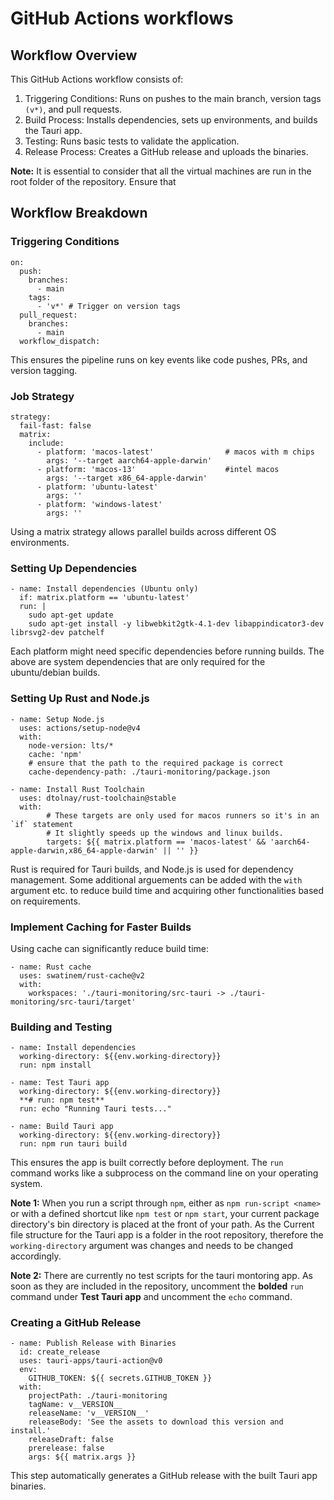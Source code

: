 # GitHub Actions workflows

## Workflow Overview

This GitHub Actions workflow consists of:

1. Triggering Conditions: Runs on pushes to the main branch, version tags `(v*)`, and pull requests.
2. Build Process: Installs dependencies, sets up environments, and builds the Tauri app.
3. Testing: Runs basic tests to validate the application.
4. Release Process: Creates a GitHub release and uploads the binaries.

**Note:** It is essential to consider that all the virtual machines are run in the root folder of the repository. Ensure that 

## Workflow Breakdown

### Triggering Conditions

```
on:
  push:
    branches:
      - main
    tags:
      - 'v*' # Trigger on version tags
  pull_request:
    branches:
      - main
  workflow_dispatch:
```
This ensures the pipeline runs on key events like code pushes, PRs, and version tagging.

### Job Strategy

```
strategy:
  fail-fast: false
  matrix:
    include:
      - platform: 'macos-latest'                # macos with m chips
        args: '--target aarch64-apple-darwin'
      - platform: 'macos-13'                    #intel macos
        args: '--target x86_64-apple-darwin'
      - platform: 'ubuntu-latest'
        args: ''
      - platform: 'windows-latest'
        args: ''
```
Using a matrix strategy allows parallel builds across different OS environments.

### Setting Up Dependencies

```
- name: Install dependencies (Ubuntu only)
  if: matrix.platform == 'ubuntu-latest'
  run: |
    sudo apt-get update
    sudo apt-get install -y libwebkit2gtk-4.1-dev libappindicator3-dev librsvg2-dev patchelf
```
Each platform might need specific dependencies before running builds. The above are system dependencies that are only required for the ubuntu/debian builds.

### Setting Up Rust and Node.js

```
- name: Setup Node.js
  uses: actions/setup-node@v4
  with:
    node-version: lts/*
    cache: 'npm'
    # ensure that the path to the required package is correct
    cache-dependency-path: ./tauri-monitoring/package.json

- name: Install Rust Toolchain
  uses: dtolnay/rust-toolchain@stable
  with:
        # These targets are only used for macos runners so it's in an `if` statement 
        # It slightly speeds up the windows and linux builds.
        targets: ${{ matrix.platform == 'macos-latest' && 'aarch64-apple-darwin,x86_64-apple-darwin' || '' }}
```
Rust is required for Tauri builds, and Node.js is used for dependency management. Some additional arguements can be added with the `with` argument etc. to reduce build time and acquiring other functionalities based on requirements.

### Implement Caching for Faster Builds

Using cache can significantly reduce build time:
```
- name: Rust cache
  uses: swatinem/rust-cache@v2
  with:
    workspaces: './tauri-monitoring/src-tauri -> ./tauri-monitoring/src-tauri/target'
```
### Building and Testing

```
- name: Install dependencies
  working-directory: ${{env.working-directory}}
  run: npm install

- name: Test Tauri app
  working-directory: ${{env.working-directory}}
  **# run: npm test**
  run: echo "Running Tauri tests..."

- name: Build Tauri app
  working-directory: ${{env.working-directory}}
  run: npm run tauri build
```
This ensures the app is built correctly before deployment. The `run` command works like a subprocess on the command line on your operating system.

**Note 1:** When you run a script through `npm`, either as `npm run-script <name>` or with a defined shortcut like `npm test` or `npm start`, your current package directory's bin directory is placed at the front of your path. As the Current file structure for the Tauri app is a folder in the root repository, therefore the `working-directory` argument was changes and needs to be changed accordingly.

**Note 2:** There are currently no test scripts for the tauri montoring app. As soon as they are included in the repository, uncomment the **bolded** `run` command under **Test Tauri app** and uncomment the `echo` command.

### Creating a GitHub Release
```
- name: Publish Release with Binaries
  id: create_release
  uses: tauri-apps/tauri-action@v0
  env:
    GITHUB_TOKEN: ${{ secrets.GITHUB_TOKEN }}
  with:
    projectPath: ./tauri-monitoring
    tagName: v__VERSION__
    releaseName: 'v__VERSION__'
    releaseBody: 'See the assets to download this version and install.'
    releaseDraft: false
    prerelease: false
    args: ${{ matrix.args }}
```
This step automatically generates a GitHub release with the built Tauri app binaries.